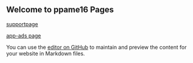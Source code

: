 ## Welcome to ppame16 Pages

[supportpage](https://github.com/ppame16/appstoreyu.github.io/docs/supportpage.html)

[app-ads page](https://github.com/ppame16/appstoreyu.github.io/main/docs/app-ads.txt)

You can use the [editor on GitHub](https://github.com/ppame16/appstoreyu.github.io/edit/main/docs/index.md) to maintain and preview the content for your website in Markdown files.


